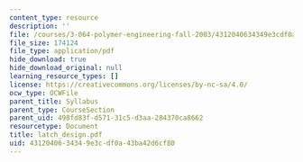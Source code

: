 ```yaml
---
content_type: resource
description: ''
file: /courses/3-064-polymer-engineering-fall-2003/4312040634349e3cdf0a43ba42d6cf80_latch_design.pdf
file_size: 174124
file_type: application/pdf
hide_download: true
hide_download_original: null
learning_resource_types: []
license: https://creativecommons.org/licenses/by-nc-sa/4.0/
ocw_type: OCWFile
parent_title: Syllabus
parent_type: CourseSection
parent_uid: 498fd83f-d571-31c5-d3aa-284370ca8662
resourcetype: Document
title: latch_design.pdf
uid: 43120406-3434-9e3c-df0a-43ba42d6cf80
---
```


